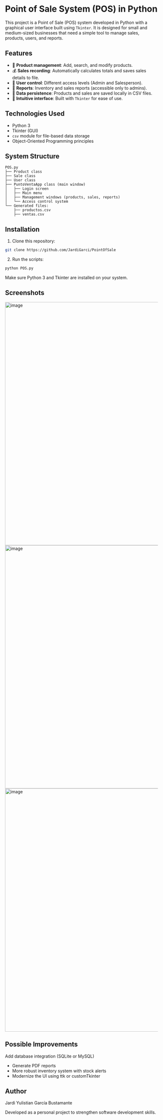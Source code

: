 # Point of Sale System (POS) in Python

This project is a Point of Sale (POS) system developed in Python with a graphical user interface built using `Tkinter`. It is designed for small and medium-sized businesses that need a simple tool to manage sales, products, users, and reports.

## Features

- 🎯 **Product management**: Add, search, and modify products.
- 💰 **Sales recording**: Automatically calculates totals and saves sales details to file.
- 👥 **User control**: Different access levels (Admin and Salesperson).
- 📄 **Reports**: Inventory and sales reports (accessible only to admins).
- 💾 **Data persistence**: Products and sales are saved locally in CSV files.
- 🧩 **Intuitive interface**: Built with `Tkinter` for ease of use.

## Technologies Used

- Python 3
- Tkinter (GUI)
- `csv` module for file-based data storage
- Object-Oriented Programming principles

## System Structure

```text
POS.py
├── Product class
├── Sale class
├── User class
├── PuntoVentaApp class (main window)
│   ├── Login screen
│   ├── Main menu
│   ├── Management windows (products, sales, reports)
│   └── Access control system
└── Generated files:
    ├── productos.csv
    ├── ventas.csv

```
## Installation

1. Clone this repository:
```bash
git clone https://github.com/JardiGarci/PointOfSale
```

2. Run the scripts:
```bash
python POS.py
```
Make sure Python 3 and Tkinter are installed on your system.

## Screenshots
<img width="1375" height="798" alt="image" src="https://github.com/user-attachments/assets/0f501f4c-0146-433c-9bb6-a5083f9497af" />

<img width="1375" height="798" alt="image" src="https://github.com/user-attachments/assets/3f466cb3-32c2-46e3-8135-8392bbdb3a09" />

<img width="1375" height="798" alt="image" src="https://github.com/user-attachments/assets/5e98d296-945e-4da6-9d31-d1fc764bebde" />



## Possible Improvements
Add database integration (SQLite or MySQL)

- Generate PDF reports
- More robust inventory system with stock alerts
- Modernize the UI using ttk or customTkinter

## Author
Jardi Yulistian García Bustamante

Developed as a personal project to strengthen software development skills.
